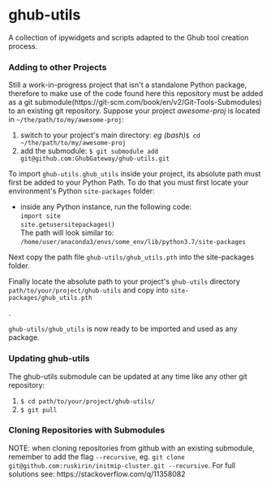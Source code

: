 # ghub-utils
A collection of ipywidgets and scripts adapted to the Ghub tool creation process.

### Adding to other Projects
<p>Still a work-in-progress project that isn't a standalone Python package, therefore to make use of the code found here 
this repository must be added as a git submodule(https://git-scm.com/book/en/v2/Git-Tools-Submodules) to an existing git repository. 
Suppose your project <em>awesome-proj</em> is located in <code>~/the/path/to/my/awesome-proj</code>:<br>
<ol>
  <li>switch to your project's main directory: <em>eg (bash)</em><code>$ cd ~/the/path/to/my/awesome-proj</code></li>
  <li>add the submodule: <code>$ git submodule add git@github.com:GhubGateway/ghub-utils.git</code></li>
</ol>
</p>

<p>To import <code>ghub-utils.ghub_utils</code> inside your project, its absolute path must first be added to your Python Path. To do that you must first locate your environment's Python <code>site-packages</code> folder:
<ul>
  <li>
  inside any Python instance, run the following code:<br>
    <code>import site</code><br>
    <code>site.getusersitepackages()</code><br>
  The path will look similar to: <code>/home/user/anaconda3/envs/some_env/lib/python3.7/site-packages</code>
  </li>
</ul>
</p>

<p>Next copy the path file <code>ghub-utils/ghub_utils.pth</code> into the site-packages folder.</p>

<p>Finally locate the absolute path to your project's <code>ghub-utils</code> directory <code>path/to/your/project/ghub-utils</code> and copy into <code>site-packages/ghub_utils.pth</code></p>.

<p><code>ghub-utils/ghub_utils</code> is now ready to be imported and used as any package.</p>

### Updating ghub-utils
<p>
The ghub-utils submodule can be updated at any time like any other git repository:
<ol>
  <li><code>$ cd path/to/your/project/ghub-utils/</code></li>
  <li><code>$ git pull</code></li>
</ol>
</p>

### Cloning Repositories with Submodules
<p>NOTE: when cloning repositories from github with an existing submodule, remember to add the flag <code>--recursive</code>, eg. <code>git clone git@github.com:ruskirin/initmip-cluster.git --recursive</code>. For full solutions see: https://stackoverflow.com/q/11358082</p>
